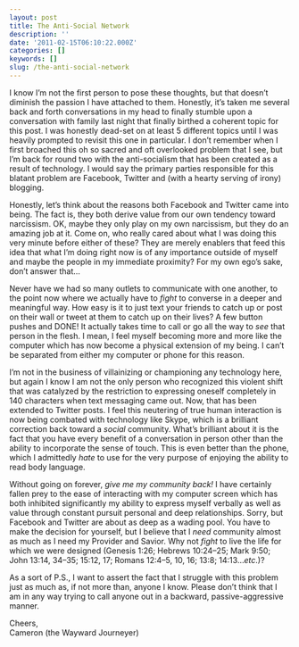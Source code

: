 ```yaml
---
layout: post
title: The Anti-Social Network
description: ''
date: '2011-02-15T06:10:22.000Z'
categories: []
keywords: []
slug: /the-anti-social-network
---
```


I know I’m not the first person to pose these thoughts, but that doesn’t diminish the passion I have attached to them. Honestly, it’s taken me several back and forth conversations in my head to finally stumble upon a conversation with family last night that finally birthed a coherent topic for this post. I was honestly dead-set on at least 5 different topics until I was heavily prompted to revisit this one in particular. I don’t remember when I first broached this oh so sacred and oft overlooked problem that I see, but I’m back for round two with the anti-socialism that has been created as a result of technology. I would say the primary parties responsible for this blatant problem are Facebook, Twitter and (with a hearty serving of irony) blogging.

Honestly, let’s think about the reasons both Facebook and Twitter came into being. The fact is, they both derive value from our own tendency toward narcissism. OK, maybe they only play on my own narcissism, but they do an amazing job at it. Come on, who really cared about what I was doing this very minute before either of these? They are merely enablers that feed this idea that what I’m doing right now is of any importance outside of myself and maybe the people in my immediate proximity? For my own ego’s sake, don’t answer that…

Never have we had so many outlets to communicate with one another, to the point now where we actually have to _fight_ to converse in a deeper and meaningful way. How easy is it to just text your friends to catch up or post on their wall or tweet at them to catch up on their lives? A few button pushes and DONE! It actually takes time to call or go all the way to _see_ that person in the flesh. I mean, I feel myself becoming more and more like the computer which has now become a physical extension of my being. I can’t be separated from either my computer or phone for this reason.

I’m not in the business of villainizing or championing any technology here, but again I know I am not the only person who recognized this violent shift that was catalyzed by the restriction to expressing oneself completely in 140 characters when text messaging came out. Now, that has been extended to Twitter posts. I feel this neutering of true human interaction is now being combated with technology like Skype, which is a brilliant correction back toward a _social_ community. What’s brilliant about it is the fact that you have every benefit of a conversation in person other than the ability to incorporate the sense of touch. This is even better than the phone, which I admittedly _hate_ to use for the very purpose of enjoying the ability to read body language.

Without going on forever, _give me my community back!_ I have certainly fallen prey to the ease of interacting with my computer screen which has both inhibited significantly my ability to express myself verbally as well as value through constant pursuit personal and deep relationships. Sorry, but Facebook and Twitter are about as deep as a wading pool. You have to make the decision for yourself, but I believe that I _need_ community almost as much as I need my Provider and Savior. Why not _fight_ to live the life for which we were designed (Genesis 1:26; Hebrews 10:24–25; Mark 9:50; John 13:14, 34–35; 15:12, 17; Romans 12:4–5, 10, 16; 13:8; 14:13…_etc_.)?

As a sort of P.S., I want to assert the fact that I struggle with this problem just as much as, if not more than, anyone I know. Please don’t think that I am in any way trying to call anyone out in a backward, passive-aggressive manner.  
  
  
Cheers,  
Cameron (the Wayward Journeyer)